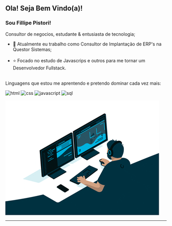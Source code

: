 
<link rel="stylesheet" type="text/css" href="css/estilo.css">

<h2>Ola! Seja Bem Vindo(a)!
<h3>Sou Fillipe Pistori!</h3>
</h2>


<div  id="direito">
<p>Consultor de negocios, estudante & entusiasta de tecnologia;<br>
   <ul>
    <li>💼 Atualmente eu trabalho como Consultor de Implantação de ERP's na Questor Sistemas;</li><br>
    <li>⭐ Focado no estudo de Javascrips e outros para me tornar um Desenvolvedor Fullstack.</li><br>
  </ul>
</p>

<p>
  
Linguagens que estou me aprentendo e pretendo dominar cada vez mais:

![html](https://github.com/FillipePistori/FillipePistori/assets/158501870/4cda2159-f020-4ec0-937c-0665c6129738)
![css](https://github.com/FillipePistori/FillipePistori/assets/158501870/24885b2b-bbf4-45b4-9a0f-302619d935a9)
![javascript](https://github.com/FillipePistori/FillipePistori/assets/158501870/0cd57fc9-ec2c-4a98-9db4-ad286f06e09c)
![sql](https://github.com/FillipePistori/FillipePistori/assets/158501870/9c46e94b-d427-4ff7-9a41-082ea8c8b02b)


</p>
</div>
<div id="direito">
<img src="./giphy.gif"></img>
</div>
<hr>
